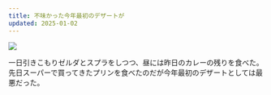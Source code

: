 ```yaml
---
title: 不味かった今年最初のデザートが
updated: 2025-01-02
---
```

![](https://i.imgur.com/Yush9rB.jpeg)

一日引きこもりゼルダとスプラをしつつ、昼には昨日のカレーの残りを食べた。
先日スーパーで買ってきたプリンを食べたのだが今年最初のデザートとしては最悪だった。